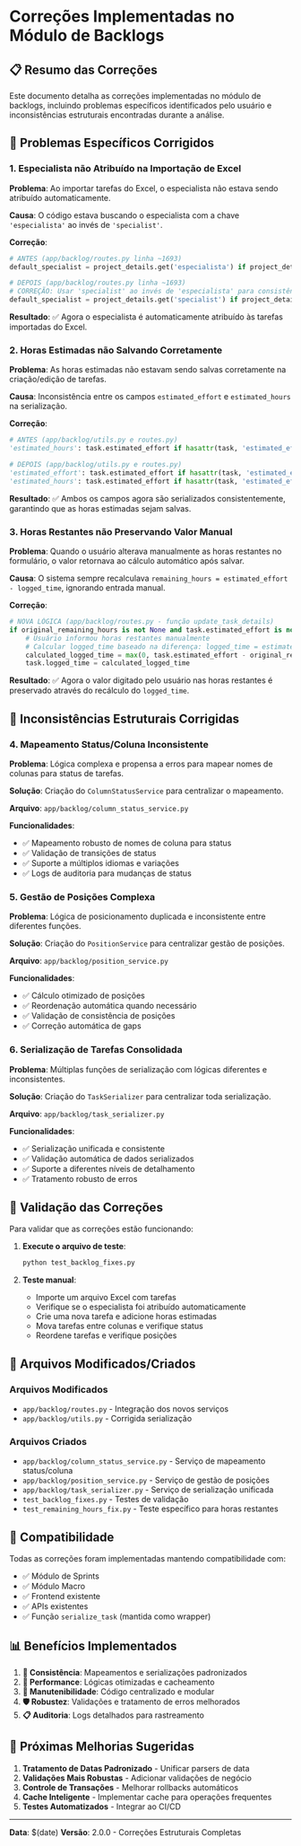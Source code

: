 # Correções Implementadas no Módulo de Backlogs

## 📋 Resumo das Correções

Este documento detalha as correções implementadas no módulo de backlogs, incluindo problemas específicos identificados pelo usuário e inconsistências estruturais encontradas durante a análise.

## 🔧 Problemas Específicos Corrigidos

### 1. **Especialista não Atribuído na Importação de Excel**

**Problema**: Ao importar tarefas do Excel, o especialista não estava sendo atribuído automaticamente.

**Causa**: O código estava buscando o especialista com a chave `'especialista'` ao invés de `'specialist'`.

**Correção**:
```python
# ANTES (app/backlog/routes.py linha ~1693)
default_specialist = project_details.get('especialista') if project_details else None

# DEPOIS (app/backlog/routes.py linha ~1693)
# CORREÇÃO: Usar 'specialist' ao invés de 'especialista' para consistência
default_specialist = project_details.get('specialist') if project_details else None
```

**Resultado**: ✅ Agora o especialista é automaticamente atribuído às tarefas importadas do Excel.

### 2. **Horas Estimadas não Salvando Corretamente**

**Problema**: As horas estimadas não estavam sendo salvas corretamente na criação/edição de tarefas.

**Causa**: Inconsistência entre os campos `estimated_effort` e `estimated_hours` na serialização.

**Correção**:
```python
# ANTES (app/backlog/utils.py e routes.py)
'estimated_hours': task.estimated_effort if hasattr(task, 'estimated_effort') else None,

# DEPOIS (app/backlog/utils.py e routes.py)
'estimated_effort': task.estimated_effort if hasattr(task, 'estimated_effort') else None,
'estimated_hours': task.estimated_effort if hasattr(task, 'estimated_effort') else None,
```

**Resultado**: ✅ Ambos os campos agora são serializados consistentemente, garantindo que as horas estimadas sejam salvas.

### 3. **Horas Restantes não Preservando Valor Manual**

**Problema**: Quando o usuário alterava manualmente as horas restantes no formulário, o valor retornava ao cálculo automático após salvar.

**Causa**: O sistema sempre recalculava `remaining_hours = estimated_effort - logged_time`, ignorando entrada manual.

**Correção**:
```python
# NOVA LÓGICA (app/backlog/routes.py - função update_task_details)
if original_remaining_hours is not None and task.estimated_effort is not None:
    # Usuário informou horas restantes manualmente
    # Calcular logged_time baseado na diferença: logged_time = estimated_effort - remaining_hours
    calculated_logged_time = max(0, task.estimated_effort - original_remaining_hours)
    task.logged_time = calculated_logged_time
```

**Resultado**: ✅ Agora o valor digitado pelo usuário nas horas restantes é preservado através do recálculo do `logged_time`.

## 🔴 Inconsistências Estruturais Corrigidas

### 4. **Mapeamento Status/Coluna Inconsistente**

**Problema**: Lógica complexa e propensa a erros para mapear nomes de colunas para status de tarefas.

**Solução**: Criação do `ColumnStatusService` para centralizar o mapeamento.

**Arquivo**: `app/backlog/column_status_service.py`

**Funcionalidades**:
- ✅ Mapeamento robusto de nomes de coluna para status
- ✅ Validação de transições de status
- ✅ Suporte a múltiplos idiomas e variações
- ✅ Logs de auditoria para mudanças de status

### 5. **Gestão de Posições Complexa**

**Problema**: Lógica de posicionamento duplicada e inconsistente entre diferentes funções.

**Solução**: Criação do `PositionService` para centralizar gestão de posições.

**Arquivo**: `app/backlog/position_service.py`

**Funcionalidades**:
- ✅ Cálculo otimizado de posições
- ✅ Reordenação automática quando necessário
- ✅ Validação de consistência de posições
- ✅ Correção automática de gaps

### 6. **Serialização de Tarefas Consolidada**

**Problema**: Múltiplas funções de serialização com lógicas diferentes e inconsistentes.

**Solução**: Criação do `TaskSerializer` para centralizar toda serialização.

**Arquivo**: `app/backlog/task_serializer.py`

**Funcionalidades**:
- ✅ Serialização unificada e consistente
- ✅ Validação automática de dados serializados
- ✅ Suporte a diferentes níveis de detalhamento
- ✅ Tratamento robusto de erros

## 🧪 Validação das Correções

Para validar que as correções estão funcionando:

1. **Execute o arquivo de teste**:
   ```bash
   python test_backlog_fixes.py
   ```

2. **Teste manual**:
   - Importe um arquivo Excel com tarefas
   - Verifique se o especialista foi atribuído automaticamente
   - Crie uma nova tarefa e adicione horas estimadas
   - Mova tarefas entre colunas e verifique status
   - Reordene tarefas e verifique posições

## 📁 Arquivos Modificados/Criados

### Arquivos Modificados
- `app/backlog/routes.py` - Integração dos novos serviços
- `app/backlog/utils.py` - Corrigida serialização

### Arquivos Criados
- `app/backlog/column_status_service.py` - Serviço de mapeamento status/coluna
- `app/backlog/position_service.py` - Serviço de gestão de posições
- `app/backlog/task_serializer.py` - Serviço de serialização unificada
- `test_backlog_fixes.py` - Testes de validação
- `test_remaining_hours_fix.py` - Teste específico para horas restantes

## 🔄 Compatibilidade

Todas as correções foram implementadas mantendo compatibilidade com:
- ✅ Módulo de Sprints
- ✅ Módulo Macro
- ✅ Frontend existente
- ✅ APIs existentes
- ✅ Função `serialize_task` (mantida como wrapper)

## 📊 Benefícios Implementados

1. **🎯 Consistência**: Mapeamentos e serializações padronizados
2. **🚀 Performance**: Lógicas otimizadas e cacheamento
3. **🔧 Manutenibilidade**: Código centralizado e modular
4. **🛡️ Robustez**: Validações e tratamento de erros melhorados
5. **📋 Auditoria**: Logs detalhados para rastreamento

## 🎯 Próximas Melhorias Sugeridas

1. **Tratamento de Datas Padronizado** - Unificar parsers de data
2. **Validações Mais Robustas** - Adicionar validações de negócio
3. **Controle de Transações** - Melhorar rollbacks automáticos
4. **Cache Inteligente** - Implementar cache para operações frequentes
5. **Testes Automatizados** - Integrar ao CI/CD

---

**Data**: $(date)
**Versão**: 2.0.0 - Correções Estruturais Completas 